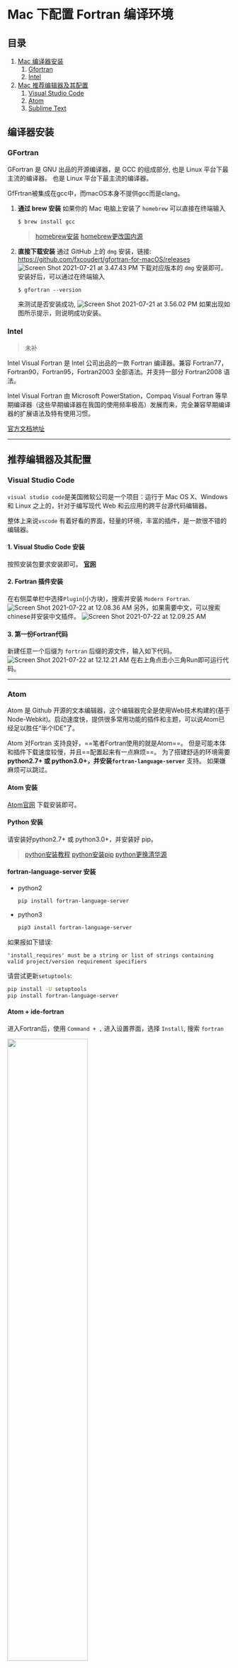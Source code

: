 # Mac 下配置 Fortran 编译环境
## 目录

1. [Mac 编译器安装](#1)
    1. [Gfortran](#1.1)
    2. [Intel](#1.1)
2. [Mac 推荐编辑器及其配置](#2)
    1. [Visual Studio Code](#2.1)
    2. [Atom](#2.2)
    3. [Sublime Text](#2.3)



## <span id="1">编译器安装</span>
### <span id="1.1">GFortran</span>
GFortran 是 GNU 出品的开源编译器，是 GCC 的组成部分, 也是 Linux 平台下最主流的编译器。 也是 Linux 平台下最主流的编译器。

GfFrtran被集成在gcc中，而macOS本身不提供gcc而是clang。

1. **通过 brew 安装**
如果你的 Mac 电脑上安装了 `homebrew` 可以直接在终端输入
    ```bash
    $ brew install gcc
    ```

    > [homebrew安装](https://zhuanlan.zhihu.com/p/90508170)
    > [homebrew更改国内源](https://zhuanlan.zhihu.com/p/157067214)

2. **直接下载安装**
通过 GitHub 上的 `dmg` 安装，链接: <https://github.com/fxcoudert/gfortran-for-macOS/releases>
![Screen Shot 2021-07-21 at 3.47.43 PM](/assets/Screen%20Shot%202021-07-21%20at%203.47.43%20PM.png)
下载对应版本的 `dmg` 安装即可。
安装好后，可以通过在终端输入

    ```
    $ gfortran --version
    ```
    来测试是否安装成功,
![Screen Shot 2021-07-21 at 3.56.02 PM](/assets/Screen%20Shot%202021-07-21%20at%203.56.02%20PM.png)
如果出现如图所示提示，则说明成功安装。

### <span id="1.2"> Intel </span>
> 未补
<!--TODO: 增加 Intel 安装 -->
Intel Visual Fortran 是 Intel 公司出品的一款 Fortran 编译器。兼容 Fortran77，Fortran90，Fortran95，Fortran2003 全部语法。并支持一部分 Fortran2008 语法。

Intel Visual Fortran 由 Microsoft PowerStation，Compaq Visual Fortran 等早期编译器（这些早期编译器在我国的使用频率极高）发展而来，完全兼容早期编译器的扩展语法及特有使用习惯。

[官方文档地址](https://software.intel.com/content/www/us/en/develop/tools/oneapi/components/fortran-compiler.html)

***
## <span id="2"> 推荐编辑器及其配置 </span>

### <span id="2.1"> Visual Studio Code</span>
`visual studio code`是美国微软公司是一个项目：运行于 Mac OS X、Windows和 Linux 之上的，针对于编写现代 Web 和云应用的跨平台源代码编辑器。

整体上来说`vscode` 有着好看的界面，轻量的环境，丰富的插件，是一款很不错的编辑器。

#### 1. Visual Studio Code 安装
按照安装包要求安装即可。
**[官网](https://code.visualstudio.com)**

#### 2. Fortran 插件安装
在右侧菜单栏中选择`Plugin`(小方块)，搜索并安装 `Modern Fortran`.
![Screen Shot 2021-07-22 at 12.08.36 AM](/assets/Screen%20Shot%202021-07-22%20at%2012.08.36%20AM.png)
另外，如果需要中文，可以搜索chinese并安装中文插件。
![Screen Shot 2021-07-22 at 12.09.25 AM](/assets/Screen%20Shot%202021-07-22%20at%2012.09.25%20AM.png)

#### 3. 第一份Fortran代码
新建任意一个后缀为 `fortran` 后缀的源文件，输入如下代码。
![Screen Shot 2021-07-22 at 12.12.21 AM](/assets/Screen%20Shot%202021-07-22%20at%2012.12.21%20AM.png)
在右上角点击小三角Run即可运行代码。
***

### <span id="2.2">Atom</span>

Atom 是 Github 开源的文本编辑器，这个编辑器完全是使用Web技术构建的(基于Node-Webkit)。启动速度快，提供很多常用功能的插件和主题，可以说Atom已经足以胜任“半个IDE”了。

Atom 对Fortran 支持良好，==笔者Fortran使用的就是Atom==。
但是可能本体和插件下载速度较慢，并且==配置起来有一点麻烦==。
为了搭建舒适的环境需要 **python2.7+ 或 python3.0+，并安装`fortran-language-server`** 支持。
如果嫌麻烦可以跳过。

#### Atom 安装
[Atom官网](https://atom.io) 下载安装即可。

#### Python 安装
请安装好python2.7+ 或 python3.0+，并安装好 pip。
> [python安装教程](http://c.biancheng.net/view/4164.html)
> [python安装pip](https://www.jianshu.com/p/263b9107a047)
> [python更换清华源](https://blog.csdn.net/qq_43340659/article/details/82948529)

#### fortran-language-server 安装
- python2
    ```bash
    pip install fortran-language-server
    ```
- python3
    ```bash
    pip3 install fortran-language-server
    ```
如果报如下错误:

`'install_requires' must be a string or list of strings containing valid project/version requirement specifiers`

请尝试更新`setuptools`:
```bash
pip install -U setuptools
pip install fortran-language-server
```

#### Atom + ide-fortran

进入Fortran后，使用 `Command + ,` 进入设置界面，选择 `Install`, 搜索 `fortran`

<img src=/assets/Screen%20Shot%202021-07-21%20at%204.13.15%20PM.png width=60%>

安装`ide-fortran` 及 `language-fortran`.

另外，再搜索并安装 `atom-ide-ui`.
<img src=/assets/Screen%20Shot%202021-07-22%20at%2012.04.46%20AM.png width=60%>

安装完成后重启 `Atom`。

#### 项目创建
1. 打开 `Atom` 。

2. 选择 `Add folders` 随意打开一个项目文件夹。

3. 打开后创建一个`fortran`源文件。
 <img src=/assets/Screen%20Shot%202021-07-21%20at%204.31.09%20PM.png width=60%>

4.输入如下代码
```fortran
program main
    implicit none
    write(*, *) "Hello World!"
end program main
```
5.右击项目目录，选择 `Make Active Fortran Project`
    <img src=/assets/Screen%20Shot%202021-07-21%20at%204.34.27%20PM.png width=60%>

6. 下方会弹出控制栏
  <img src=/assets/Screen%20Shot%202021-07-21%20at%204.35.27%20PM.png width=80%>
 使用快捷键 `control + F6` 编译并运行。并在下方 output 栏中查看运行结果。


#### 支持特性
- 文件大纲
- 自动补全
- 签名帮助
- 跳转Peek定义
- GoTo 实现
- 悬停
- 查找参考资料
- 全项目范围的符号搜索
- 符号重命名
- 文档解析（Doxy和FORD风格)
***

### <span id="2.3">Vim</span>
在终端输入
```bash
vim temp.f90
```
打开vim编辑器，并输入代码
![Screen Shot 2021-07-22 at 12.16.53 AM](/assets/Screen%20Shot%202021-07-22%20at%2012.16.53%20AM.png)

按下 `ESC` 后 键入 `:wq` 退出 `vim`。
在终端输入
```bash
gfortran temp.f90 -o temp && ./temp
^^^^^^^^ ^^^^^^^^    ^^^^      ^^^
  指令    目标文件    输出名称    运行
```
即可运行代码。
关于 `vim` 使用可参考 -- 知乎[精通 VIM ，此文就够了](https://zhuanlan.zhihu.com/p/68111471)
***
### <span id="2.4">Sublime Text</span>

我觉得配置完以后手感一般，特性也比较少。
可以参考博客<https://www.cnblogs.com/kaikaikai/p/9827283.html>
***
### <span id="2.4">Xcode</span>
待补
